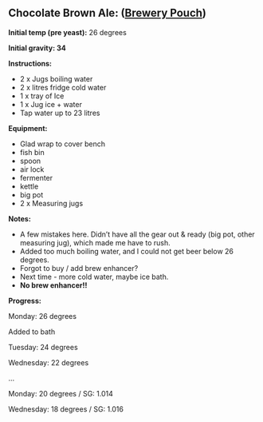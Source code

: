 ## Chocolate Brown Ale: ([Brewery Pouch](http://mangrovejacks.com/collections/craft-series-brewery-pouch/products/mangrove-jacks-craft-series-nut-brown-ale-pouch))

**Initial temp (pre yeast):** 26 degrees

**Initial gravity: 34**

**Instructions:**
* 2 x Jugs boiling water
* 2 x litres fridge cold water
* 1 x tray of Ice
* 1 x Jug ice + water
* Tap water up to 23 litres

**Equipment:**

* Glad wrap to cover bench
* fish bin
* spoon
* air lock
* fermenter
* kettle
* big pot
* 2 x Measuring jugs


**Notes:**
* A few mistakes here. Didn’t have all the gear out & ready (big pot, other measuring jug), which made me have to rush.
* Added too much boiling water, and I could not get beer below 26 degrees.
* Forgot to buy / add brew enhancer?
* Next time - more cold water, maybe ice bath.
* **No brew enhancer!!**

**Progress:**

Monday: 26 degrees

Added to bath

Tuesday: 24 degrees

Wednesday: 22 degrees

…

Monday: 20 degrees / SG: 1.014

Wednesday: 18 degrees / SG: 1.016